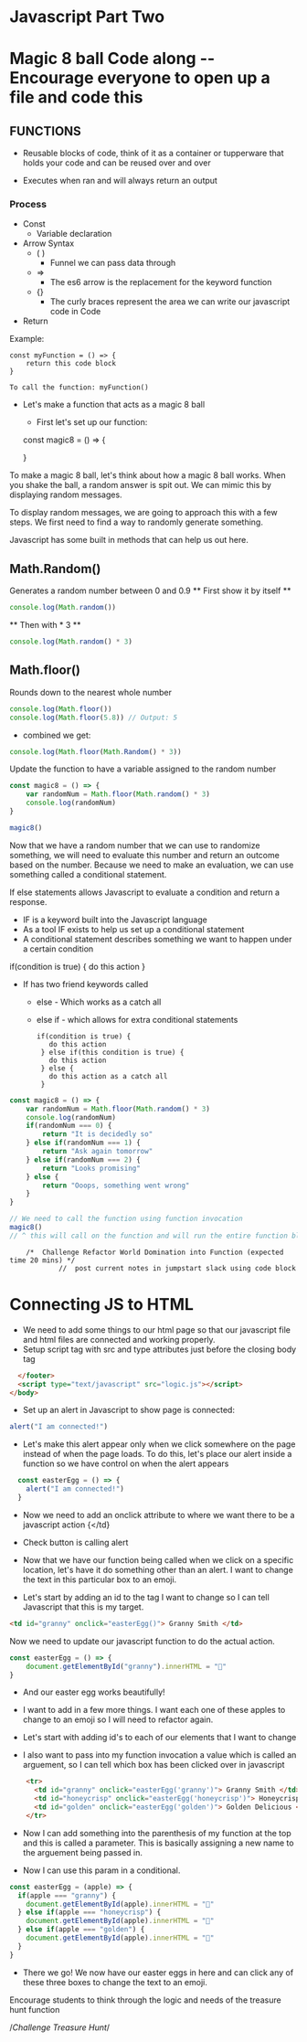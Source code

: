 # Javascript Part Two

# Magic 8 ball Code along  -- Encourage everyone to open up a file and code this

## FUNCTIONS
- Reusable blocks of code, think of it as a container or tupperware that holds your code and can be reused over and over
    
- Executes when ran and will always return an output
    
### Process
- Const
  - Variable declaration
- Arrow Syntax
  - ( ) 
    - Funnel we can pass data through
  - => 
    - The es6 arrow is the replacement for the keyword function
  - {}
    - The curly braces represent the area we can write our javascript code in
Code 
- Return

Example: 
    
    const myFunction = () => {
        return this code block
    }

    To call the function: myFunction()


- Let's make a function that acts as a magic 8 ball
    - First let's set up our function:

    const magic8 = () => {
        
    }

To make a magic 8 ball, let's think about how a magic 8 ball works.  When you shake the ball, a random answer is spit out.  We can mimic this by displaying random messages. 
    
To display random messages, we are going to approach this with a few steps.  We first need to find a way to randomly generate something.  
    
Javascript has some built in methods that can help us out here.  

## Math.Random()
Generates a random number between 0 and 0.9
** First show it by itself **
```javascript
console.log(Math.random())
```
** Then with * 3 **
```javascript
console.log(Math.random() * 3)
```

## Math.floor()
Rounds down to the nearest whole number
```javascript
console.log(Math.floor())
console.log(Math.floor(5.8)) // Output: 5
```

- combined we get:
```javascript
console.log(Math.floor(Math.Random() * 3))
```
Update the function to have a variable assigned to the random number

```javascript
const magic8 = () => {
    var randomNum = Math.floor(Math.random() * 3)
    console.log(randomNum)
}

magic8()
```

Now that we have a random number that we can use to randomize something, we will need to evaluate this number and return an outcome based on the number.  Because we need to make an evaluation, we can use something called a conditional statement.

If else statements allows Javascript to evaluate a condition and return a response. 
- IF is a keyword built into the Javascript language 
- As a tool IF exists to help us set up a conditional statement
- A conditional statement describes something we want to happen under a certain condition

if(condition is true) {
  do this action
}

- If has two friend keywords called
  - else - Which works as a catch all 
  - else if - which allows for extra conditional statements 

        if(condition is true) {
           do this action
         } else if(this condition is true) {
           do this action
         } else {
           do this action as a catch all
         }

```javascript
const magic8 = () => {
    var randomNum = Math.floor(Math.random() * 3)
    console.log(randomNum)
    if(randomNum === 0) {
        return "It is decidedly so"
    } else if(randomNum === 1) {
        return "Ask again tomorrow"
    } else if(randomNum === 2) {
        return "Looks promising"
    } else {
        return "Ooops, something went wrong"
    }
}

// We need to call the function using function invocation
magic8()
// ^ this will call on the function and will run the entire function block
```




        /*  Challenge Refactor World Domination into Function (expected time 20 mins) */
                //  post current notes in jumpstart slack using code block




# Connecting JS to HTML

- We need to add some things to our html page so that our javascript file and html files are connected and working properly.
- Setup script tag with src and type attributes just before the closing body tag

```html
  </footer>
  <script type="text/javascript" src="logic.js"></script>
</body>
```

- Set up an alert in Javascript to show page is connected:
```javascript
alert("I am connected!")
```
- Let's make this alert appear only when we click somewhere on the page instead of when the page loads.  To do this, let's place our alert inside a function so we have control on when the alert appears

```javascript
  const easterEgg = () => {
    alert("I am connected!")
  }
```

- Now we need to add an onclick attribute to where we want there to be a javascript action
{<td onclick="easterEgg()"></td}
- Check button is calling alert


- Now that we have our function being called when we click on a specific location, let's have it do something other than an alert.  I want to change the text in this particular box to an emoji.
- Let's start by adding an id to the tag I want to change so I can tell Javascript that this is my target.
```html
<td id="granny" onclick="easterEgg()"> Granny Smith </td>
```

Now we need to update our javascript function to do the actual action.

```javascript
const easterEgg = () => {
    document.getElementById("granny").innerHTML = "🍏"
}
```

- And our easter egg works beautifully!

- I want to add in a few more things.  I want each one of these apples to change to an emoji so I will need to refactor again.

- Let's start with adding id's to each of our elements that I want to change

- I also want to pass into my function invocation a value which is called an arguement, so I can tell which box has been clicked over in javascript

```html
    <tr>
      <td id="granny" onclick="easterEgg('granny')"> Granny Smith </td>
      <td id="honeycrisp" onclick="easterEgg('honeycrisp')"> Honeycrisp </td>
      <td id="golden" onclick="easterEgg('golden')"> Golden Delicious </td>
    </tr>
```

- Now I can add something into the parenthesis of my function at the top and this is called a parameter.  This is basically assigning a new name to the arguement being passed in.  

- Now I can use this param in a conditional.
```javascript
const easterEgg = (apple) => {
  if(apple === "granny") {
    document.getElementById(apple).innerHTML = "🍏"
  } else if(apple === "honeycrisp") {
    document.getElementById(apple).innerHTML = "🍎"
  } else if(apple === "golden") {
    document.getElementById(apple).innerHTML = "🥧"
  }
}
```

- There we go!  We now have our easter eggs in here and can click any of these three boxes to change the text to an emoji.



Encourage students to think through the logic and needs of the treasure hunt function

 /*Challenge Treasure Hunt*/

